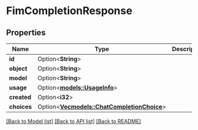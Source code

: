 # FimCompletionResponse

## Properties

Name | Type | Description | Notes
------------ | ------------- | ------------- | -------------
**id** | Option<**String**> |  | [optional]
**object** | Option<**String**> |  | [optional]
**model** | Option<**String**> |  | [optional]
**usage** | Option<[**models::UsageInfo**](UsageInfo.md)> |  | [optional]
**created** | Option<**i32**> |  | [optional]
**choices** | Option<[**Vec<models::ChatCompletionChoice>**](ChatCompletionChoice.md)> |  | [optional]

[[Back to Model list]](../README.md#documentation-for-models) [[Back to API list]](../README.md#documentation-for-api-endpoints) [[Back to README]](../README.md)


